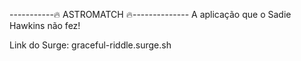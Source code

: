 -----------🔥 ASTROMATCH 🔥--------------
A aplicação que o Sadie Hawkins não fez!

Link do Surge: graceful-riddle.surge.sh
